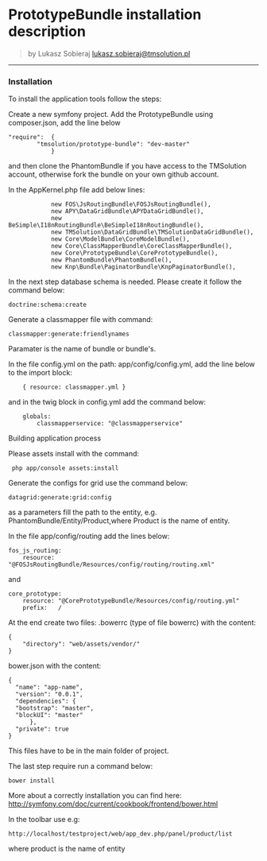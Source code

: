 # PrototypeBundle installation description

>by Lukasz Sobieraj <lukasz.sobieraj@tmsolution.pl>

---

### Installation

To install the application tools follow the steps:

Create a new symfony project. 
Add the PrototypeBundle using composer.json, add the line below
```
"require":  {
        "tmsolution/prototype-bundle": "dev-master"
            }
```
and then clone the PhantomBundle if you have access to the TMSolution account, otherwise fork the bundle on your own github account.

In the AppKernel.php file add below lines:
```
            new FOS\JsRoutingBundle\FOSJsRoutingBundle(),
            new APY\DataGridBundle\APYDataGridBundle(),
            new BeSimple\I18nRoutingBundle\BeSimpleI18nRoutingBundle(),
            new TMSolution\DataGridBundle\TMSolutionDataGridBundle(),
            new Core\ModelBundle\CoreModelBundle(),
            new Core\ClassMapperBundle\CoreClassMapperBundle(),
            new Core\PrototypeBundle\CorePrototypeBundle(),
            new PhantomBundle\PhantomBundle(),
            new Knp\Bundle\PaginatorBundle\KnpPaginatorBundle(),
```

In the next step  database schema is needed. Please create it follow the command below:
```
doctrine:schema:create
```

Generate a classmapper file with command:
```
classmapper:generate:friendlynames
```
Paramater is the name of bundle or bundle's.

 In the file config.yml on the path: app/config/config.yml, add the line below to the import block:
```
    { resource: classmapper.yml }
```
and in the twig block in config.yml  add the command below:
```
    globals:
        classmapperservice: "@classmapperservice"
```




Building application process

Please assets install with the command:
```
 php app/console assets:install
```

Generate the configs for grid use the command below:
```
datagrid:generate:grid:config
```
as a parameters fill the path to the entity, e.g. PhantomBundle/Entity/Product,where Product is the name of entity.


In the file app/config/routing add the lines below:
```
fos_js_routing:
    resource: "@FOSJsRoutingBundle/Resources/config/routing/routing.xml" 
```
and
```
core_prototype:
    resource: "@CorePrototypeBundle/Resources/config/routing.yml"
    prefix:   /
```

At the end create two files:
.bowerrc (type of file bowerrc)
with the content:
```
{
    "directory": "web/assets/vendor/"
}
```
bower.json 
with the content:
```
{
  "name": "app-name",
  "version": "0.0.1",
  "dependencies": {
  "bootstrap": "master",
  "blockUI": "master"
      },
  "private": true
}
```
This files have to be  in the main folder of project.

The last step require run a command below:
```
bower install
```
More about a correctly installation you can find here: http://symfony.com/doc/current/cookbook/frontend/bower.html


In the toolbar use e.g:
```
http://localhost/testproject/web/app_dev.php/panel/product/list
```
where product is the name of entity 


